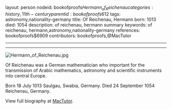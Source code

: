 layout: person
nodeid: bookofproofs$Hermann_of_Reichenau
categories: history,11th-century
parentid: bookofproofs$612
tags: astronomy,nationality-germany
title: Of Reichenau, Hermann
born: 1013
died: 1054
description: of reichenau, hermann summary
keywords: of reichenau, hermann,astronomy,nationality-germany
references: bookofproofs$6909
contributors: bookofproofs,@MacTutor

---


---

![Hermann_of_Reichenau.jpg](https://github.com/bookofproofs/bookofproofs.github.io/blob/main/_sources/images/portraits/Hermann_of_Reichenau.jpg?raw=true)

Of Reichenau was a German mathematician who important for the transmission of Arabic mathematics, astronomy and scientific instruments into central Europe.

Born 18 July 1013 Saulgau, Swabia, Germany. Died 24 September 1054 Reichenau, Germany.


View full biography at [MacTutor](https://mathshistory.st-andrews.ac.uk/Biographies/Hermann_of_Reichenau/).